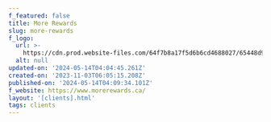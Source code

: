 ```yaml
---
f_featured: false
title: More Rewards
slug: more-rewards
f_logo:
  url: >-
    https://cdn.prod.website-files.com/64f7b8a17f5d6b6cd4688027/65448d994b610b8a815df7b8_more-rewards.svg
  alt: null
updated-on: '2024-05-14T04:04:45.261Z'
created-on: '2023-11-03T06:05:15.208Z'
published-on: '2024-05-14T04:09:34.101Z'
f_website: https://www.morerewards.ca/
layout: '[clients].html'
tags: clients
---
```



